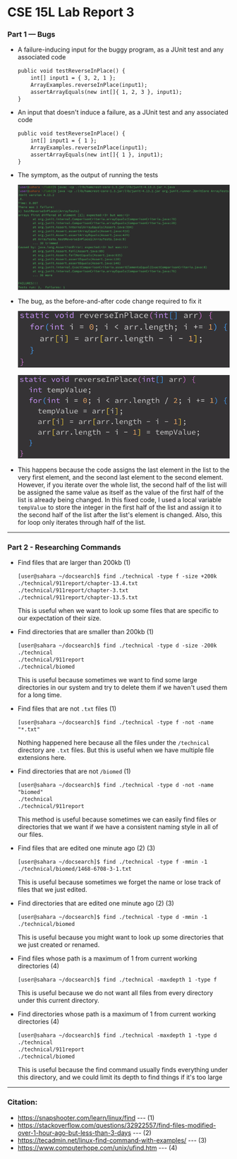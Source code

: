 # CSE 15L Lab Report 3

<h3>Part 1 — Bugs</h3>

- A failure-inducing input for the buggy program, as a JUnit test and any associated code

    ```
    public void testReverseInPlace() {
        int[] input1 = { 3, 2, 1 };
        ArrayExamples.reverseInPlace(input1);
        assertArrayEquals(new int[]{ 1, 2, 3 }, input1);
    }
    ```

- An input that doesn't induce a failure, as a JUnit test and any associated code

    ```
    public void testReverseInPlace() {
        int[] input1 = { 1 };
        ArrayExamples.reverseInPlace(input1);
        assertArrayEquals(new int[]{ 1 }, input1);
    }
    ```

- The symptom, as the output of running the tests

  ![Image](/Pictures/CSE_15L_Lab_4_Code_Bug.png)

- The bug, as the before-and-after code change required to fix it

  ![Image](/Pictures/CSE_15L_Lab_4_Code_Before_Fixed.png)

  ![Image](/Pictures/CSE_15L_Lab_4_Code_After_Fixed.png)

- This happens because the code assigns the last element in the list to the very first element, and the second last element to the second element. However, if you iterate over the whole list, the second half of the list will be assigned the same value as itself as the value of the first half of the list is already being changed. In this fixed code, I used a local variable `tempValue` to store the integer in the first half of the list and assign it to the second half of the list after the list's element is changed. Also, this for loop only iterates through half of the list.

---

<h3>Part 2 - Researching Commands</h3>

- Find files that are larger than 200kb (1)

    ```
    [user@sahara ~/docsearch]$ find ./technical -type f -size +200k
    ./technical/911report/chapter-13.4.txt
    ./technical/911report/chapter-3.txt
    ./technical/911report/chapter-13.5.txt
    ```

    This is useful when we want to look up some files that are specific to our expectation of their size.

- Find directories that are smaller than 200kb (1)

    ```
    [user@sahara ~/docsearch]$ find ./technical -type d -size -200k
    ./technical
    ./technical/911report
    ./technical/biomed
    ```
    
    This is useful because sometimes we want to find some large directories in our system and try to delete them if we haven't used them for a long time.

- Find files that are not `.txt` files (1)

    ```
    [user@sahara ~/docsearch]$ find ./technical -type f -not -name "*.txt"
    
    ```
    Nothing happened here because all the files under the `/technical` directory are `.txt` files. But this is useful when we have multiple file extensions here.

- Find directories that are not `/biomed` (1)

    ```
    [user@sahara ~/docsearch]$ find ./technical -type d -not -name "biomed"
    ./technical
    ./technical/911report
    ```
    This method is useful because sometimes we can easily find files or directories that we want if we have a consistent naming style in all of our files.

- Find files that are edited one minute ago (2) (3)

    ```
    [user@sahara ~/docsearch]$ find ./technical -type f -mmin -1
    ./technical/biomed/1468-6708-3-1.txt
    ```

    This is useful because sometimes we forget the name or lose track of files that we just edited.

- Find directories that are edited one minute ago (2) (3)

    ```
    [user@sahara ~/docsearch]$ find ./technical -type d -mmin -1
    ./technical/biomed
    ```

   This is useful because you might want to look up some directories that we just created or renamed.

- Find files whose path is a maximum of 1 from current working directories (4)

    ```
    [user@sahara ~/docsearch]$ find ./technical -maxdepth 1 -type f
    ```

    This is useful because we do not want all files from every directory under this current directory.

- Find directories whose path is a maximum of 1 from current working directories (4)

    ```
    [user@sahara ~/docsearch]$ find ./technical -maxdepth 1 -type d
    ./technical
    ./technical/911report
    ./technical/biomed
    ```

    This is useful because the find command usually finds everything under this directory, and we could limit its depth to find things if it's too large
---

<h3>Citation:</h3>

- https://snapshooter.com/learn/linux/find --- (1)
- https://stackoverflow.com/questions/32922557/find-files-modified-over-1-hour-ago-but-less-than-3-days --- (2)
- https://tecadmin.net/linux-find-command-with-examples/ --- (3)
- https://www.computerhope.com/unix/ufind.htm --- (4)
